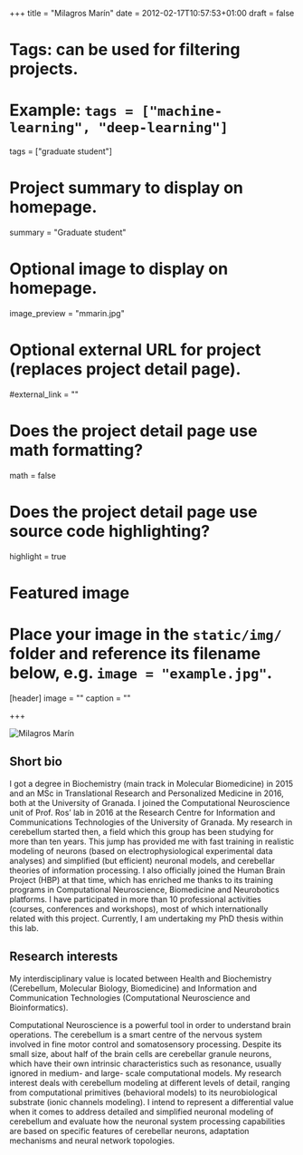 +++
title = "Milagros Marín"
date = 2012-02-17T10:57:53+01:00
draft = false

# Tags: can be used for filtering projects.
# Example: `tags = ["machine-learning", "deep-learning"]`
tags = ["graduate student"]

# Project summary to display on homepage.
summary = "Graduate student"

# Optional image to display on homepage.
image_preview = "mmarin.jpg"

# Optional external URL for project (replaces project detail page).
#external_link = ""

# Does the project detail page use math formatting?
math = false

# Does the project detail page use source code highlighting?
highlight = true

# Featured image
# Place your image in the `static/img/` folder and reference its filename below, e.g. `image = "example.jpg"`.
[header]
image = ""
caption = ""

+++

![Milagros Marín](/img/mmarin.jpg)

## Short bio

I got a degree in Biochemistry (main track in Molecular Biomedicine) in 2015 and an MSc in Translational Research and Personalized Medicine in 2016, both at the University of Granada. I joined the Computational Neuroscience unit of Prof. Ros’ lab in 2016 at the Research Centre for Information and Communications Technologies of the University of Granada. My research in cerebellum started then, a field which this group has been studying for more than ten years. This jump has provided me with fast training in realistic modeling of neurons (based on electrophysiological experimental data analyses) and simplified (but efficient) neuronal models, and cerebellar theories of information processing. I also officially joined the Human Brain Project (HBP) at that time, which has enriched me thanks to its training programs in Computational Neuroscience, Biomedicine and Neurobotics platforms. I have participated in more than 10 professional activities (courses, conferences and workshops), most of which internationally related with this project. Currently, I am undertaking my PhD thesis within this lab.

## Research interests

My interdisciplinary value is located between Health and Biochemistry (Cerebellum, Molecular Biology, Biomedicine) and Information and Communication Technologies (Computational Neuroscience and Bioinformatics).

Computational Neuroscience is a powerful tool in order to understand brain operations. The cerebellum is a smart centre of the nervous system involved in fine motor control and somatosensory processing. Despite its small size, about half of the brain cells are cerebellar granule neurons, which have their own intrinsic characteristics such as resonance, usually ignored in medium- and large- scale computational models. My research interest deals with cerebellum modeling at different levels of detail, ranging from computational primitives (behavioral models) to its neurobiological substrate (ionic channels modeling). I intend to represent a differential value when it comes to address detailed and simplified neuronal modeling of cerebellum and evaluate how the neuronal system processing capabilities are based on specific features of cerebellar neurons, adaptation mechanisms and neural network topologies.